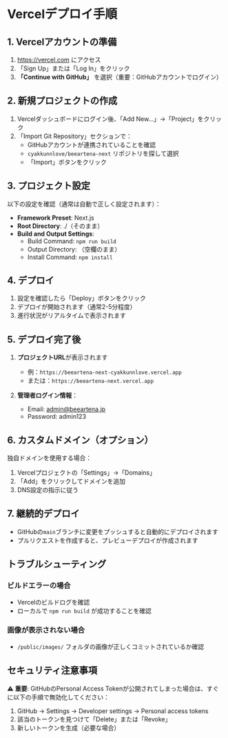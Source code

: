 # Vercelデプロイ手順

## 1. Vercelアカウントの準備

1. https://vercel.com にアクセス
2. 「Sign Up」または「Log In」をクリック
3. **「Continue with GitHub」** を選択（重要：GitHubアカウントでログイン）

## 2. 新規プロジェクトの作成

1. Vercelダッシュボードにログイン後、「Add New...」→「Project」をクリック
2. 「Import Git Repository」セクションで：
   - GitHubアカウントが連携されていることを確認
   - `cyakkunnlove/beeartena-next` リポジトリを探して選択
   - 「Import」ボタンをクリック

## 3. プロジェクト設定

以下の設定を確認（通常は自動で正しく設定されます）：

- **Framework Preset**: Next.js
- **Root Directory**: ./（そのまま）
- **Build and Output Settings**:
  - Build Command: `npm run build`
  - Output Directory: （空欄のまま）
  - Install Command: `npm install`

## 4. デプロイ

1. 設定を確認したら「Deploy」ボタンをクリック
2. デプロイが開始されます（通常2-5分程度）
3. 進行状況がリアルタイムで表示されます

## 5. デプロイ完了後

1. **プロジェクトURL**が表示されます
   - 例：`https://beeartena-next-cyakkunnlove.vercel.app`
   - または：`https://beeartena-next.vercel.app`

2. **管理者ログイン情報**：
   - Email: admin@beeartena.jp
   - Password: admin123

## 6. カスタムドメイン（オプション）

独自ドメインを使用する場合：

1. Vercelプロジェクトの「Settings」→「Domains」
2. 「Add」をクリックしてドメインを追加
3. DNS設定の指示に従う

## 7. 継続的デプロイ

- GitHubの`main`ブランチに変更をプッシュすると自動的にデプロイされます
- プルリクエストを作成すると、プレビューデプロイが作成されます

## トラブルシューティング

### ビルドエラーの場合

- Vercelのビルドログを確認
- ローカルで `npm run build` が成功することを確認

### 画像が表示されない場合

- `/public/images/` フォルダの画像が正しくコミットされているか確認

## セキュリティ注意事項

⚠️ **重要**: GitHubのPersonal Access
Tokenが公開されてしまった場合は、すぐに以下の手順で無効化してください：

1. GitHub → Settings → Developer settings → Personal access tokens
2. 該当のトークンを見つけて「Delete」または「Revoke」
3. 新しいトークンを生成（必要な場合）
